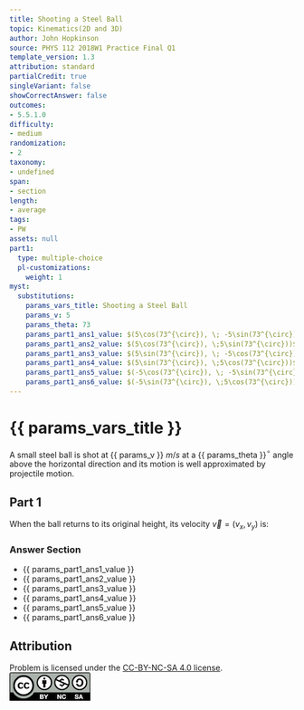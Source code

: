 ```yaml
---
title: Shooting a Steel Ball
topic: Kinematics(2D and 3D)
author: John Hopkinson
source: PHYS 112 2018W1 Practice Final Q1
template_version: 1.3
attribution: standard
partialCredit: true
singleVariant: false
showCorrectAnswer: false
outcomes:
- 5.5.1.0
difficulty:
- medium
randomization:
- 2
taxonomy:
- undefined
span:
- section
length:
- average
tags:
- PW
assets: null
part1:
  type: multiple-choice
  pl-customizations:
    weight: 1
myst:
  substitutions:
    params_vars_title: Shooting a Steel Ball
    params_v: 5
    params_theta: 73
    params_part1_ans1_value: $(5\cos(73^{\circ}), \; -5\sin(73^{\circ}))$
    params_part1_ans2_value: $(5\cos(73^{\circ}), \;5\sin(73^{\circ}))$
    params_part1_ans3_value: $(5\sin(73^{\circ}), \; -5\cos(73^{\circ}))$
    params_part1_ans4_value: $(5\sin(73^{\circ}), \;5\cos(73^{\circ}))$
    params_part1_ans5_value: $(-5\cos(73^{\circ}), \; -5\sin(73^{\circ}))$
    params_part1_ans6_value: $(-5\sin(73^{\circ}), \;5\cos(73^{\circ}))$
---
```

# {{ params_vars_title }}
A small steel ball is shot at {{ params_v }} $m/s$ at a {{ params_theta }}$^{\circ}$ angle above the horizontal direction and its motion is well approximated by projectile motion.

## Part 1

When the ball returns to its original height, its velocity $\overrightarrow{v} = (v_x, v_y)$ is:

### Answer Section

- {{ params_part1_ans1_value }}
- {{ params_part1_ans2_value }}
- {{ params_part1_ans3_value }}
- {{ params_part1_ans4_value }}
- {{ params_part1_ans5_value }}
- {{ params_part1_ans6_value }}

## Attribution

Problem is licensed under the [CC-BY-NC-SA 4.0 license](https://creativecommons.org/licenses/by-nc-sa/4.0/).<br> ![The Creative Commons 4.0 license requiring attribution-BY, non-commercial-NC, and share-alike-SA license.](https://raw.githubusercontent.com/firasm/bits/master/by-nc-sa.png)